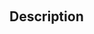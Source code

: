 <!-- SVGTool_Display_colors ( Param_1 )
 -> Param_1 (Pointer)-->
﻿<!-- SVGTool_Display_colors ( Param_1 )
 -> Param_1 (Pointer)-->
## Description
